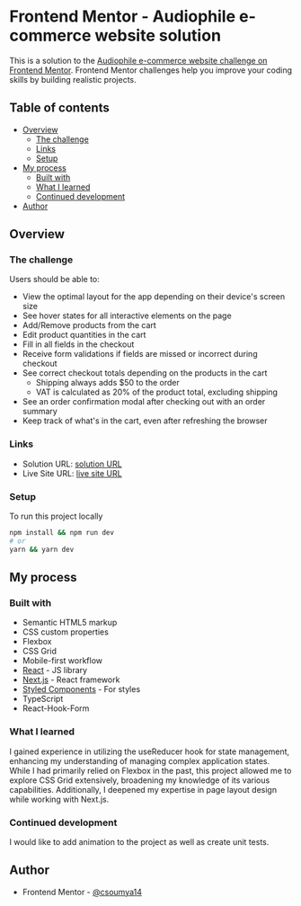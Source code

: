 # Frontend Mentor - Audiophile e-commerce website solution

This is a solution to the [Audiophile e-commerce website challenge on Frontend Mentor](https://www.frontendmentor.io/challenges/audiophile-ecommerce-website-C8cuSd_wx). Frontend Mentor challenges help you improve your coding skills by building realistic projects.

## Table of contents

- [Overview](#overview)
  - [The challenge](#the-challenge)
  - [Links](#links)
  - [Setup](#Setup)
- [My process](#my-process)
  - [Built with](#built-with)
  - [What I learned](#what-i-learned)
  - [Continued development](#continued-development)
- [Author](#author)

## Overview

### The challenge

Users should be able to:

- View the optimal layout for the app depending on their device's screen size
- See hover states for all interactive elements on the page
- Add/Remove products from the cart
- Edit product quantities in the cart
- Fill in all fields in the checkout
- Receive form validations if fields are missed or incorrect during checkout
- See correct checkout totals depending on the products in the cart
  - Shipping always adds $50 to the order
  - VAT is calculated as 20% of the product total, excluding shipping
- See an order confirmation modal after checking out with an order summary
- Keep track of what's in the cart, even after refreshing the browser

### Links

- Solution URL: [solution URL](https://github.com/csoumya14/Audiophile.git)
- Live Site URL: [live site URL](https://your-live-site-url.com)

### Setup

To run this project locally

```bash
npm install && npm run dev
# or
yarn && yarn dev
```

## My process

### Built with

- Semantic HTML5 markup
- CSS custom properties
- Flexbox
- CSS Grid
- Mobile-first workflow
- [React](https://reactjs.org/) - JS library
- [Next.js](https://nextjs.org/) - React framework
- [Styled Components](https://styled-components.com/) - For styles
- TypeScript
- React-Hook-Form

### What I learned

I gained experience in utilizing the useReducer hook for state management, enhancing my understanding of managing complex application states. While I had primarily relied on Flexbox in the past, this project allowed me to explore CSS Grid extensively, broadening my knowledge of its various capabilities. Additionally, I deepened my expertise in page layout design while working with Next.js.

### Continued development

I would like to add animation to the project as well as create unit tests.

## Author

- Frontend Mentor - [@csoumya14](https://www.frontendmentor.io/profile/csoumya14)
